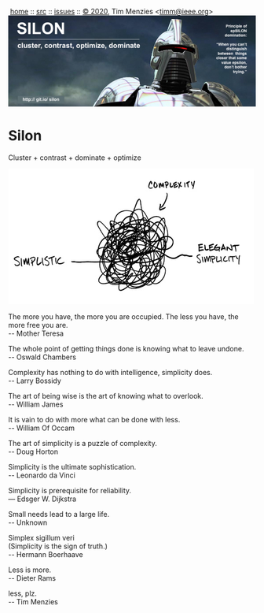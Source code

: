 <a name=top></a><p>       

&nbsp;[home](http://git.io/silon) ::
[src](https://github.com/timm/silon/raw/master/src) ::
[issues](http://git.io/silon) ::
<a href="https://github.com/timm/silon/raw/master/raw/master/LICENSE.md">&copy; 2020</a>,
Tim Menzies
<<a href="mailto:timm@ieee.org">timm&commat;ieee.org</a>>
<br>
[<img width=900 src="https://github.com/timm/silon/raw/master/etc/img/banner.jpg">](http://git.io/silon)<br>


# Silon


Cluster + contrast + dominate + optimize 

<img width=500  src="etc/img/simplicity.jpg">

The more you have, the more you are occupied. The less you have, the more free you are.  
-- Mother Teresa

The whole point of getting things done is knowing what to leave undone.  
-- Oswald Chambers

Complexity has nothing to do with intelligence, simplicity does.  
-- Larry Bossidy

The art of being wise is the art of knowing what to overlook.   
-- William James

It is vain to do with more what can be done with less.   
-- William Of Occam


The art of simplicity is a puzzle of complexity.  
-- Doug Horton


Simplicity is the ultimate sophistication.  
-- Leonardo da Vinci

Simplicity is prerequisite for reliability.  
— Edsger W. Dijkstra

Small needs lead to a large life.   
-- Unknown


Simplex sigillum veri   
(Simplicity is the sign of truth.)   
-- Hermann Boerhaave

Less is more.   
-- Dieter Rams

less, plz.    
-- Tim Menzies
